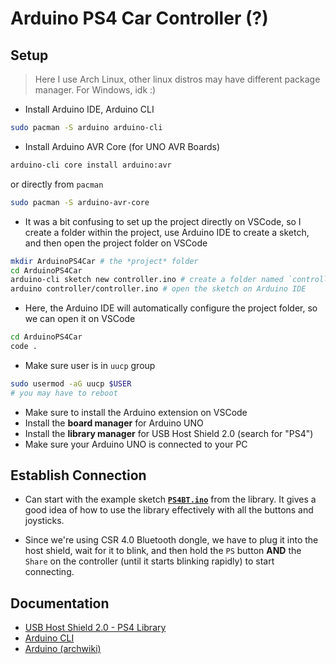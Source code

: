 # Arduino PS4 Car Controller (?)

## Setup
> Here I use Arch Linux, other linux distros may have different package manager. For Windows, idk :)
- Install Arduino IDE, Arduino CLI
```sh
sudo pacman -S arduino arduino-cli
```

- Install Arduino AVR Core (for UNO AVR Boards)
```sh
arduino-cli core install arduino:avr
```
or directly from `pacman`
```sh
sudo pacman -S arduino-avr-core
```

- It was a bit confusing to set up the project directly on VSCode, so I create a folder within the project, use Arduino IDE to create a sketch, and then open the project folder on VSCode
```sh
mkdir ArduinoPS4Car # the *project* folder
cd ArduinoPS4Car
arduino-cli sketch new controller.ino # create a folder named `controller` and a sketch .ino file with the same name
arduino controller/controller.ino # open the sketch on Arduino IDE
```

- Here, the Arduino IDE will automatically configure the project folder, so we can open it on VSCode
```sh
cd ArduinoPS4Car
code .
```
- Make sure user is in `uucp` group
```sh
sudo usermod -aG uucp $USER
# you may have to reboot
```

- Make sure to install the Arduino extension on VSCode
- Install the **board manager** for Arduino UNO
- Install the **library manager** for USB Host Shield 2.0 (search for "PS4")
- Make sure your Arduino UNO is connected to your PC

## Establish Connection
- Can start with the example sketch [**`PS4BT.ino`**](https://raw.githubusercontent.com/felis/USB_Host_Shield_2.0/master/examples/Bluetooth/PS4BT/PS4BT.ino) from the library. It gives a good idea of how to use the library effectively with all the buttons and joysticks.

- Since we're using CSR 4.0 Bluetooth dongle, we have to plug it into the host shield, wait for it to blink, and then hold the `PS` button **AND** the `Share` on the controller (until it starts blinking rapidly) to start connecting. 
  
## Documentation
- [USB Host Shield 2.0 - PS4 Library](https://github.com/felis/USB_Host_Shield_2.0#ps4-library)
- [Arduino CLI](https://arduino.github.io/arduino-cli/latest/)
- [Arduino (archwiki)](https://wiki.archlinux.org/title/arduino)